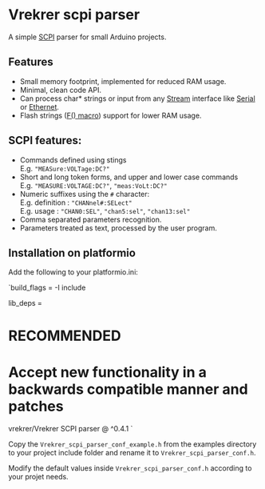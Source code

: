 # Vrekrer scpi parser
A simple [SCPI](https://en.wikipedia.org/wiki/Standard_Commands_for_Programmable_Instruments) parser for small Arduino projects.

## Features
- Small memory footprint, implemented for reduced RAM usage.
- Minimal, clean code API.
- Can process char* strings or input from any [Stream](https://www.arduino.cc/reference/en/language/functions/communication/stream/) interface like [Serial](https://www.arduino.cc/reference/en/language/functions/communication/serial) or [Ethernet](https://www.arduino.cc/en/Reference/Ethernet).
- Flash strings ([F() macro](https://www.arduino.cc/reference/en/language/variables/utilities/progmem/#_the_f_macro)) support for lower RAM usage.


## SCPI features:
 - Commands defined using stings  
   E.g. `"MEASure:VOLTage:DC?"`
 - Short and long token forms, and upper and lower case commands  
   E.g. `"MEASURE:VOLTAGE:DC?"`, `"meas:VoLt:DC?"`
 - Numeric suffixes using the `#` character:  
   E.g. definition : `"CHANnel#:SELect"`  
   E.g. usage : `"CHAN0:SEL"`, `"chan5:sel"`, `"chan13:sel"`
 - Comma separated parameters recognition.
 - Parameters treated as text, processed by the user program.


## Installation on platformio
Add the following to your platformio.ini:

`build_flags = -I include

lib_deps =
  # RECOMMENDED
  # Accept new functionality in a backwards compatible manner and patches
  vrekrer/Vrekrer SCPI parser @ ^0.4.1
`

Copy the `Vrekrer_scpi_parser_conf_example.h` from the examples directory to your project include folder and rename it to `Vrekrer_scpi_parser_conf.h`.

Modify the default values inside `Vrekrer_scpi_parser_conf.h` according to your projet needs.
  